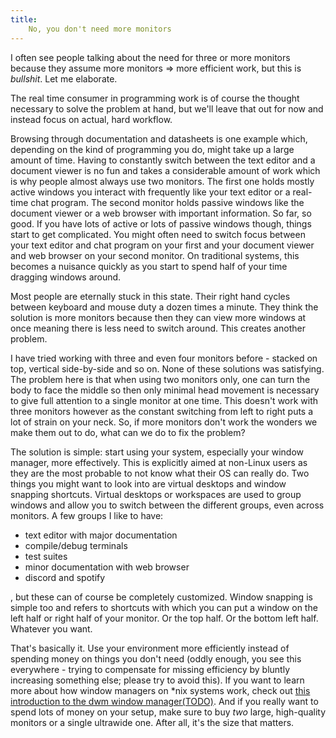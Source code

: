 ```yaml
---
title:
    No, you don't need more monitors
---
```


I often see people talking about the need for three or more monitors because
they assume more monitors => more efficient work, but this is *bullshit*. Let
me elaborate.

The real time consumer in programming work is of course the thought necessary
to solve the problem at hand, but we'll leave that out for now and instead
focus on actual, hard workflow.

Browsing through documentation and datasheets is one example which, depending
on the kind of programming you do, might take up a large amount of time. Having
to constantly switch between the text editor and a document viewer is no fun
and takes a considerable amount of work which is why people almost always use
two monitors. The first one holds mostly active windows you interact with
frequently like your text editor or a real-time chat program. The second
monitor holds passive windows like the document viewer or a web browser with
important information. So far, so good. If you have lots of active or lots of
passive windows though, things start to get complicated.  You might often need
to switch focus between your text editor and chat program on your first and
your document viewer and web browser on your second monitor.  On traditional
systems, this becomes a nuisance quickly as you start to spend half of your
time dragging windows around.

Most people are eternally stuck in this state. Their right hand cycles between
keyboard and mouse duty a dozen times a minute. They think the solution is more
monitors because then they can view more windows at once meaning there is less
need to switch around. This creates another problem.

I have tried working with three and even four monitors before - stacked on top,
vertical side-by-side and so on. None of these solutions was satisfying. The
problem here is that when using two monitors only, one can turn the body to
face the middle so then only minimal head movement is necessary to give full
attention to a single monitor at one time. This doesn't work with three
monitors however as the constant switching from left to right puts a lot of
strain on your neck. So, if more monitors don't work the wonders we make them
out to do, what can we do to fix the problem?

The solution is simple: start using your system, especially your window
manager, more effectively. This is explicitly aimed at non-Linux users as they
are the most probable to not know what their OS can really do. Two things you
might want to look into are virtual desktops and window snapping shortcuts.
Virtual desktops or workspaces are used to group windows and allow you to
switch between the different groups, even across monitors.  A few groups I like
to have:

- text editor with major documentation
- compile/debug terminals
- test suites
- minor documentation with web browser
- discord and spotify

, but these can of course be completely customized. Window snapping is simple
too and refers to shortcuts with which you can put a window on the left half or
right half of your monitor. Or the top half. Or the bottom left half. Whatever
you want.

That's basically it. Use your environment more efficiently instead of spending
money on things you don't need (oddly enough, you see this everywhere - trying
to compensate for missing efficiency by bluntly increasing something else;
please try to avoid this). If you want to learn more about how window managers
on \*nix systems work, check out [this introduction to the dwm window
manager(TODO)](/html/todo.html). And if you really want to spend lots of money
on your setup, make sure to buy *two* large, high-quality monitors or a single
ultrawide one. After all, it's the size that matters.
